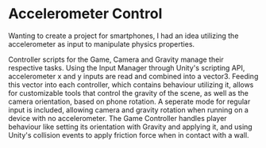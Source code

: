 # Accelerometer Control

Wanting to create a project for smartphones, I had an idea utilizing the accelerometer as input to manipulate physics properties.

Controller scripts for the Game, Camera and Gravity manage their respective tasks. 
Using the Input Manager through Unity's scripting API, accelerometer x and y inputs are read and combined into a vector3. 
Feeding this vector into each controller, which contains behaviour utilizing it, allows for customizable tools that control the gravity of the scene, as well as the camera orientation, based on phone rotation.
A seperate mode for regular input is included, allowing camera and gravity rotation when running on a device with no accelerometer. 
The Game Controller handles player behaviour like setting its orientation with Gravity and applying it, and using Unity's collision events to apply friction force when in contact with a wall.
